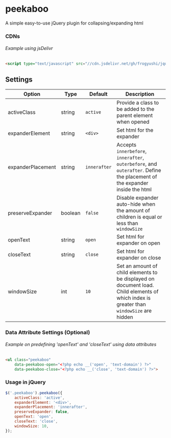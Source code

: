 # peekaboo

A simple easy-to-use jQuery plugin for collapsing/expanding html 

### CDNs
###### Example using jsDelivr
```html
<script type="text/javascript" src="//cdn.jsdelivr.net/gh/frogyushi/jquery-peekaboo/jquery.peekaboo.min.js"></script>
```

## Settings
| Option            | Type    | Default      | Description                                                                                                                                                                                                                            |
|-------------------|---------|--------------|----------------------------------------------------------------------------------------------------------------------------------------------------------------------------------------------------------------------------------------|
| activeClass       | string  | `active`     | Provide a class to be added to the parent element when opened                                                                            |
| expanderElement   | string  | `<div>`    | Set html for the expander                                                                                                                                                                                                              |
| expanderPlacement | string  | `innerafter` | Accepts `innerbefore`, `innerafter`, `outerbefore`, and `outerafter`. Define the placement of the expander inside the html |
| preserveExpander  | boolean | `false`        | Disable expander auto-hide when the amount of children is equal or less than `windowSize`                                                                                                                                                  |
| openText          | string  | `open`       | Set html for expander on open                                                                                                                                                                                                          |
| closeText         | string  | `close`      | Set html for expander on close                                                                                                                                                                                                         |
| windowSize        | int     | `10`           | Set an amount of child elements to be displayed on document load. Child elements of which index is greater than `windowSize` are hidden                                                                                                   |                                                |

### Data Attribute Settings (Optional)
###### Example on predefining 'openText' and 'closeText' using data attributes
```html
<ul class="peekaboo"
    data-peekaboo-open="<?php echo __('open', 'text-domain') ?>"
    data-peekaboo-close="<?php echo __('close', 'text-domain') ?>">
```

### Usage in jQuery
```js
$('.peekaboo').peekaboo({
    activeClass: 'active',
    expanderElement: '<div>',
    expanderPlacement: 'innerafter',
    preserveExpander: false,
    openText: 'open',
    closeText: 'close',
    windowSize: 10,
});
```
